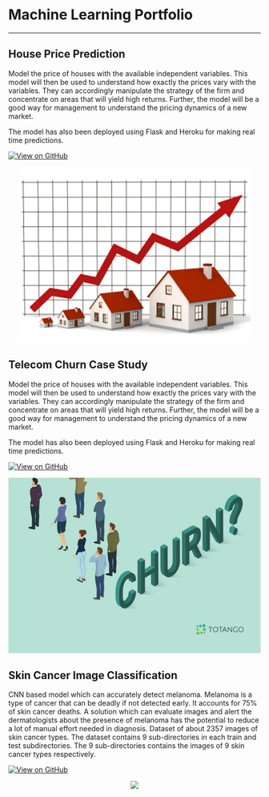# Machine Learning Portfolio

---

## House Price Prediction

Model the price of houses with the available independent variables. This model will then be used to understand how exactly the prices vary with the variables. They can accordingly manipulate the strategy of the firm and concentrate on areas that will yield high returns. Further, the model will be a good way for management to understand the pricing dynamics of a new market.

The model has also been deployed using Flask and Heroku for making real time predictions.

[![View on GitHub](https://img.shields.io/badge/GitHub-View_on_GitHub-blue?logo=GitHub)](https://github.com/lipikapanda/HousePrice_AdvanceRegression)

<center><img src="assets/img/HousePrice.jpg" height="350"/></center>

## Telecom Churn Case Study

Model the price of houses with the available independent variables. This model will then be used to understand how exactly the prices vary with the variables. They can accordingly manipulate the strategy of the firm and concentrate on areas that will yield high returns. Further, the model will be a good way for management to understand the pricing dynamics of a new market.

The model has also been deployed using Flask and Heroku for making real time predictions.

[![View on GitHub](https://img.shields.io/badge/GitHub-View_on_GitHub-blue?logo=GitHub)](https://github.com/lipikapanda/TelecomChurnCaseStudy)

<center><img src="assets/img/TelecomChurn.jpg" height="350"/></center>


## Skin Cancer Image Classification

CNN based model which can accurately detect melanoma. Melanoma is a type of cancer that can be deadly if not detected early. It accounts for 75% of skin cancer deaths. A solution which can evaluate images and alert the dermatologists about the presence of melanoma has the potential to reduce a lot of manual effort needed in diagnosis. Dataset of about 2357 images of skin cancer types. The dataset contains 9 sub-directories in each train and test subdirectories. The 9 sub-directories contains the images of 9 skin cancer types respectively.

[![View on GitHub](https://img.shields.io/badge/GitHub-View_on_GitHub-blue?logo=GitHub)](https://github.com/lipikapanda/CNN_SkinCancer_ImageClassification)

<center><img src="assets/img/SkinCancerClassificationCNN.jpg" height="350"/></center>
